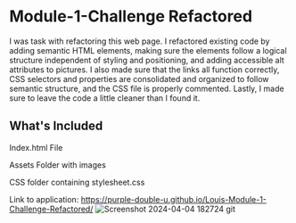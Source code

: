 # Module-1-Challenge Refactored
I was task with refactoring this web page. I refactored existing code by adding semantic HTML elements, making sure the elements follow a logical structure independent of styling and positioning, and adding accessible alt attributes to pictures.
I also made sure that the links all function correctly, CSS selectors and properties are consolidated and organized to follow semantic structure, and the CSS file is properly commented. Lastly, I made sure to leave the code a little cleaner than I found it.

## What's Included
Index.html File

Assets Folder with images

CSS folder containing stylesheet.css

Link to application: https://purple-double-u.github.io/Louis-Module-1-Challenge-Refactored/
![Screenshot 2024-04-04 182724](https://github.com/Dark-N-Oak/Louis-Module-1-Challenge-Refactored/assets/163933013/35bbd9fb-6c15-4bea-91c8-e0b31fde93af)
git

